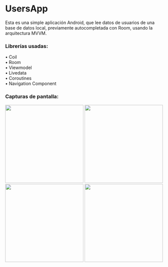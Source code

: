 # UsersApp
Esta es una simple aplicación Android, que lee datos de usuarios de una base de datos local, previamente autocompletada con Room, usando la arquitectura MVVM.

<h3>Librerías usadas:</h3>
• Coil
<br>
• Room
<br>
• Viewmodel
<br>
• Livedata
<br>
• Coroutines
<br>
• Navigation Component

<h3>Capturas de pantalla:</h3>

<div class="row">
      <img src="https://media-exp1.licdn.com/dms/image/C4D22AQGBRFh_lqfF2Q/feedshare-shrink_1280/0/1649551957586?e=2147483647&v=beta&t=cIkXmdOvZ3vXF5kUv0vNIrvrCGe8h-CpUcM9OQ-FrQE" width="250">
      <img src="https://media-exp1.licdn.com/dms/image/C4D22AQHp_74Y8oJiyw/feedshare-shrink_1280/0/1649551957502?e=2147483647&v=beta&t=mGrPCJITS6lf7Ned6ZYkgbWvFZtdXbZDK0z7tJmPykI" width="250">     
</div>

<div class="row">
      <img src="https://media-exp1.licdn.com/dms/image/C4D22AQGRfL302nMIDw/feedshare-shrink_1280/0/1649551957552?e=2147483647&v=beta&t=-02g9737P0-R5OLA0Xd63KFO0vk-X8TGtz-hQWvFFQM" width="250">
      <img src="https://media-exp1.licdn.com/dms/image/C4D22AQGaGk2ECA_KeQ/feedshare-shrink_1280/0/1649551957462?e=2147483647&v=beta&t=yawW0SKQp-3araKtDpedJlZdNCSzfXQc9lfKxfuTgZw" width="250">  
</div>
